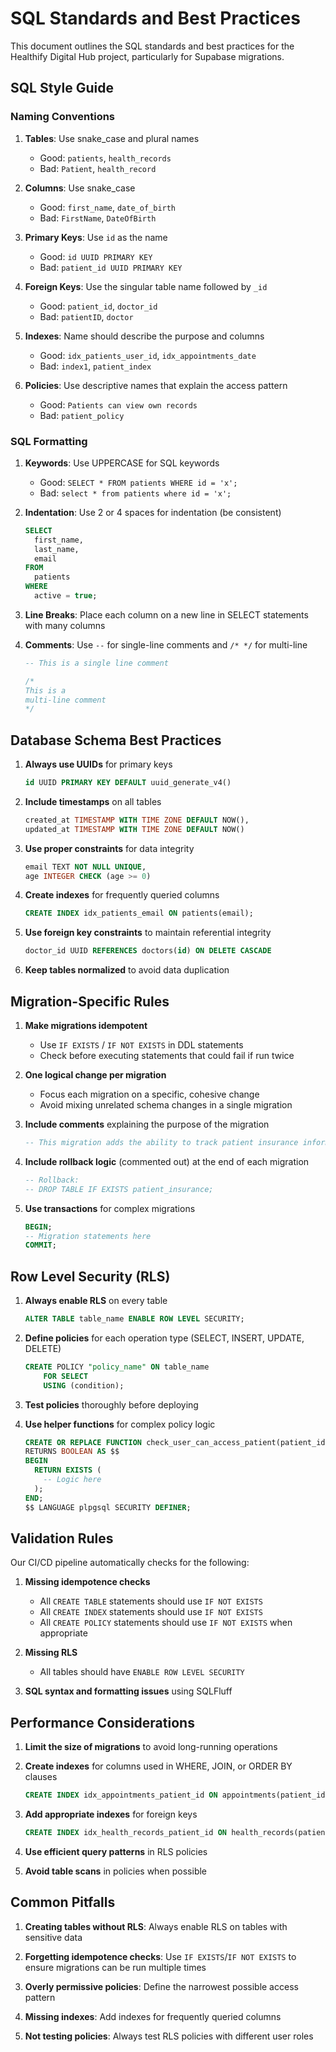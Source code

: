 # SQL Standards and Best Practices

This document outlines the SQL standards and best practices for the Healthify Digital Hub project, particularly for Supabase migrations.

## SQL Style Guide

### Naming Conventions

1. **Tables**: Use snake_case and plural names
   - Good: `patients`, `health_records`
   - Bad: `Patient`, `health_record`

2. **Columns**: Use snake_case
   - Good: `first_name`, `date_of_birth`
   - Bad: `FirstName`, `DateOfBirth`

3. **Primary Keys**: Use `id` as the name
   - Good: `id UUID PRIMARY KEY`
   - Bad: `patient_id UUID PRIMARY KEY`

4. **Foreign Keys**: Use the singular table name followed by `_id`
   - Good: `patient_id`, `doctor_id`
   - Bad: `patientID`, `doctor`

5. **Indexes**: Name should describe the purpose and columns
   - Good: `idx_patients_user_id`, `idx_appointments_date`
   - Bad: `index1`, `patient_index`

6. **Policies**: Use descriptive names that explain the access pattern
   - Good: `Patients can view own records`
   - Bad: `patient_policy`

### SQL Formatting

1. **Keywords**: Use UPPERCASE for SQL keywords
   - Good: `SELECT * FROM patients WHERE id = 'x';`
   - Bad: `select * from patients where id = 'x';`

2. **Indentation**: Use 2 or 4 spaces for indentation (be consistent)
   ```sql
   SELECT
     first_name,
     last_name,
     email
   FROM
     patients
   WHERE
     active = true;
   ```

3. **Line Breaks**: Place each column on a new line in SELECT statements
   with many columns

4. **Comments**: Use `--` for single-line comments and `/* */` for multi-line
   ```sql
   -- This is a single line comment
   
   /* 
   This is a 
   multi-line comment
   */
   ```

## Database Schema Best Practices

1. **Always use UUIDs** for primary keys
   ```sql
   id UUID PRIMARY KEY DEFAULT uuid_generate_v4()
   ```

2. **Include timestamps** on all tables
   ```sql
   created_at TIMESTAMP WITH TIME ZONE DEFAULT NOW(),
   updated_at TIMESTAMP WITH TIME ZONE DEFAULT NOW()
   ```

3. **Use proper constraints** for data integrity
   ```sql
   email TEXT NOT NULL UNIQUE,
   age INTEGER CHECK (age >= 0)
   ```

4. **Create indexes** for frequently queried columns
   ```sql
   CREATE INDEX idx_patients_email ON patients(email);
   ```

5. **Use foreign key constraints** to maintain referential integrity
   ```sql
   doctor_id UUID REFERENCES doctors(id) ON DELETE CASCADE
   ```

6. **Keep tables normalized** to avoid data duplication

## Migration-Specific Rules

1. **Make migrations idempotent**
   - Use `IF EXISTS` / `IF NOT EXISTS` in DDL statements
   - Check before executing statements that could fail if run twice

2. **One logical change per migration**
   - Focus each migration on a specific, cohesive change
   - Avoid mixing unrelated schema changes in a single migration

3. **Include comments** explaining the purpose of the migration
   ```sql
   -- This migration adds the ability to track patient insurance information
   ```

4. **Include rollback logic** (commented out) at the end of each migration
   ```sql
   -- Rollback:
   -- DROP TABLE IF EXISTS patient_insurance;
   ```

5. **Use transactions** for complex migrations
   ```sql
   BEGIN;
   -- Migration statements here
   COMMIT;
   ```

## Row Level Security (RLS)

1. **Always enable RLS** on every table
   ```sql
   ALTER TABLE table_name ENABLE ROW LEVEL SECURITY;
   ```

2. **Define policies** for each operation type (SELECT, INSERT, UPDATE, DELETE)
   ```sql
   CREATE POLICY "policy_name" ON table_name
       FOR SELECT
       USING (condition);
   ```

3. **Test policies** thoroughly before deploying

4. **Use helper functions** for complex policy logic
   ```sql
   CREATE OR REPLACE FUNCTION check_user_can_access_patient(patient_id UUID)
   RETURNS BOOLEAN AS $$
   BEGIN
     RETURN EXISTS (
       -- Logic here
     );
   END;
   $$ LANGUAGE plpgsql SECURITY DEFINER;
   ```

## Validation Rules

Our CI/CD pipeline automatically checks for the following:

1. **Missing idempotence checks**
   - All `CREATE TABLE` statements should use `IF NOT EXISTS`
   - All `CREATE INDEX` statements should use `IF NOT EXISTS`
   - All `CREATE POLICY` statements should use `IF NOT EXISTS` when appropriate

2. **Missing RLS**
   - All tables should have `ENABLE ROW LEVEL SECURITY`

3. **SQL syntax and formatting issues** using SQLFluff

## Performance Considerations

1. **Limit the size of migrations** to avoid long-running operations

2. **Create indexes** for columns used in WHERE, JOIN, or ORDER BY clauses
   ```sql
   CREATE INDEX idx_appointments_patient_id ON appointments(patient_id);
   ```

3. **Add appropriate indexes** for foreign keys
   ```sql
   CREATE INDEX idx_health_records_patient_id ON health_records(patient_id);
   ```

4. **Use efficient query patterns** in RLS policies

5. **Avoid table scans** in policies when possible

## Common Pitfalls

1. **Creating tables without RLS**: Always enable RLS on tables with sensitive data

2. **Forgetting idempotence checks**: Use `IF EXISTS`/`IF NOT EXISTS` to ensure migrations can be run multiple times

3. **Overly permissive policies**: Define the narrowest possible access pattern

4. **Missing indexes**: Add indexes for frequently queried columns

5. **Not testing policies**: Always test RLS policies with different user roles 